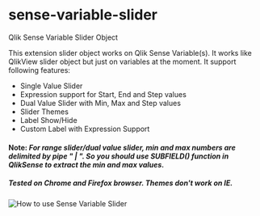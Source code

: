 # sense-variable-slider
Qlik Sense Variable Slider Object

This extension slider object works on Qlik Sense Variable(s). It works like QlikView slider object but just on variables at the moment.
It support following features:
- Single Value Slider
- Expression support for Start, End and Step values
- Dual Value Slider with Min, Max and Step values
- Slider Themes
- Label Show/Hide
- Custom Label with Expression Support

#### Note: *For range slider/dual value slider, min and max numbers are delimited by pipe " | ". So you should use SUBFIELD() function in QlikSense to extract the min and max values.*

##### Tested on Chrome and Firefox browser. Themes don't work on IE.

![How to use Sense Variable Slider](https://github.com/iamdv/sense-variable-slider/blob/master/sense-variable-slider.gif)


